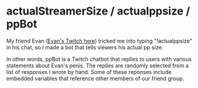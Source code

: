 # actualStreamerSize / actualppsize / ppBot

My friend Evan ([Evan's Twitch here](https://twitch.tv/evanwahr)) tricked me into typing "!actualppsize" in his chat, so I made a bot that tells viewers his actual pp size.

In other words, ppBot is a Twitch chatbot that replies to users with various statements about Evan's penis. The replies are randomly selected from a list of responses I wrote by hand. Some of these reponses include embedded variables that reference other members of our friend group.
